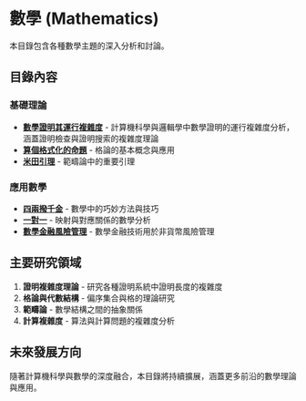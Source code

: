 # 數學 (Mathematics)

本目錄包含各種數學主題的深入分析和討論。

## 目錄內容

### 基礎理論
- **[數學證明其運行複雜度](數學證明其運行複雜度.md)** - 計算機科學與邏輯學中數學證明的運行複雜度分析，涵蓋證明檢查與證明搜索的複雜度理論
- **[算個格式化的命題](算個格式化的命題.md)** - 格論的基本概念與應用
- **[米田引理](米田引理.md)** - 範疇論中的重要引理

### 應用數學
- **[四兩撥千金](四兩撥千金.md)** - 數學中的巧妙方法與技巧
- **[一對一](一對一.md)** - 映射與對應關係的數學分析
- **[數學金融風險管理](../mathematical-finance-risk-management.md)** - 數學金融技術用於非貨幣風險管理

## 主要研究領域

1. **證明複雜度理論** - 研究各種證明系統中證明長度的複雜度
2. **格論與代數結構** - 偏序集合與格的理論研究
3. **範疇論** - 數學結構之間的抽象關係
4. **計算複雜度** - 算法與計算問題的複雜度分析

## 未來發展方向

隨著計算機科學與數學的深度融合，本目錄將持續擴展，涵蓋更多前沿的數學理論與應用。
